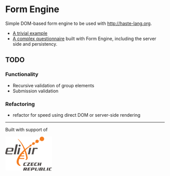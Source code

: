 # Form Engine

Simple DOM-based form engine to be used with http://haste-lang.org.

- [A trivial example](https://github.com/DataStewardshipPortal/ds-form-example)
- [A complex questionnaire](https://github.com/DataStewardshipPortal/ds-elixir-cz) built with Form Engine, including the server side and persistency.

## TODO

### Functionality
- Recursive validation of group elements
- Submission validation

### Refactoring
- refactor for speed using direct DOM or server-side rendering

----

Built with support of

[![ELIXIR-CZ logo](https://raw.githubusercontent.com/DataStewardshipPortal/ds-elixir-cz/master/static/img/logo.jpg)](https://www.elixir-czech.cz/)
